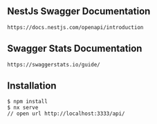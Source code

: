 ## NestJs Swagger Documentation

```
https://docs.nestjs.com/openapi/introduction
```

## Swagger Stats Documentation

```
https://swaggerstats.io/guide/
```

## Installation

```
$ npm install
$ nx serve 
// open url http://localhost:3333/api/
```
